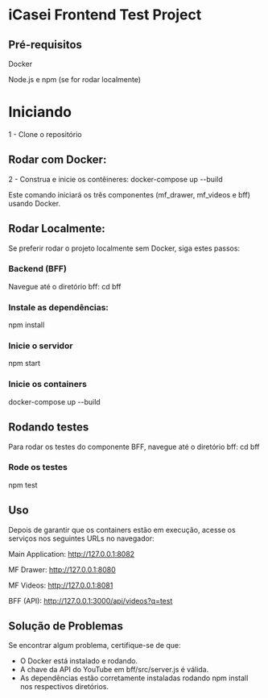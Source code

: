 # iCasei Frontend Test Project

## Pré-requisitos
Docker

Node.js e npm (se for rodar localmente)

# Iniciando
1 - Clone o repositório

## Rodar com Docker:
2 - Construa e inicie os contêineres:
docker-compose up --build

Este comando iniciará os três componentes (mf_drawer, mf_videos e bff) usando Docker.

## Rodar Localmente:
Se preferir rodar o projeto localmente sem Docker, siga estes passos:

### Backend (BFF)
Navegue até o diretório bff:
cd bff

### Instale as dependências:
npm install

### Inicie o servidor
npm start


### Inicie os containers
docker-compose up --build


## Rodando testes
Para rodar os testes do componente BFF, navegue até o diretório bff:
cd bff

### Rode os testes
npm test


## Uso
Depois de garantir que os containers estão em execução, acesse os serviços nos seguintes URLs no navegador:

Main Application: http://127.0.0.1:8082

MF Drawer: http://127.0.0.1:8080

MF Videos: http://127.0.0.1:8081

BFF (API): http://127.0.0.1:3000/api/videos?q=test


## Solução de Problemas
Se encontrar algum problema, certifique-se de que:

- O Docker está instalado e rodando.
- A chave da API do YouTube em bff/src/server.js é válida.
- As dependências estão corretamente instaladas rodando npm install nos respectivos diretórios.







